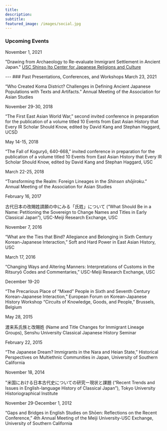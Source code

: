 ```yaml
---
title:
description: 
subtitle:
featured_image: /images/social.jpg
---
```

### Upcoming Events
November 1, 2021
<p>"Drawing from Archaeology to Re-evaluate Immigrant Settlement in Ancient Japan." <a href="https://dornsife.usc.edu/cjrc//">USC Shinso Ito Center for Japanese Religions and Culture</a></p>
---
### Past Presentations, Conferences, and Workshops
March 23, 2021
<p>“Who Created Koma District? Challenges in Defining Ancient Japanese Populations with Texts and Artifacts.” Annual Meeting of the Association for Asian Studies </p>
November 29-30, 2018
<p>“The First East Asian World War,” second invited conference in preparation for the publication of a volume titled 10 Events from East Asian History that Every IR Scholar Should Know, edited by David Kang and Stephan Haggard, UCSD</p>
May 14-15, 2018
<p>“The Fall of Koguryŏ, 640-668,” invited conference in preparation for the publication of a volume titled 10 Events from East Asian History that Every IR Scholar Should Know, edited by David Kang and Stephan Haggard, USC</p>
March 22-25, 2018
<p>“Transforming the Realm: Foreign Lineages in the <em>Shinsen shōjiroku</em>.” Annual Meeting of the Association for Asian Studies</p>
February 16, 2017
<p>古代日本の改賜姓請願の中にみる「氏姓」について (“What Should Be in a Name: Petitioning the Sovereign to Change Names and Titles in Early Classical Japan”), USC-Meiji Research Exchange, USC</p>
November 7, 2016
<p>“What are the Ties that Bind? Allegiance and Belonging in Sixth Century Korean-Japanese Interaction,” Soft and Hard Power in East Asian History, USC</p>
March 17, 2016
<p>“Changing Ways and Altering Manners: Interpretations of Customs in the Ritsuryō Codes and Commentaries,” USC-Meiji Research Exchange, USC</p>
December 19-20
<p>“The Precarious Place of “Mixed” People in Sixth and Seventh Century Korean-Japanese Interaction,” European Forum on Korean-Japanese History Workshop “Circuits of Knowledge, Goods, and People,” Brussels, Belgium</p>
May 28, 2015
<p>渡来系氏族と改賜姓 (Name and Title Changes for Immigrant Lineage Groups), Senshu University Classical Japanese History Seminar</p>
February 22, 2015
<p>“The Japanese Dream? Immigrants in the Nara and Heian State,” Historical Perspectives on Multiethnic Communities in Japan, University of Southern California</p>
November 18, 2014
<p>"米国における日本古代史についての研究ー現状と課題  (“Recent Trends and Issues in English-language History of Classical Japan”), Tokyo University Historiographical Institute</p>
November 29-December 1, 2012
<p>“Gaps and Bridges in English Studies on Shōen: Reflections on the Recent Conference,” 4th Annual Meeting of the Meiji University-USC Exchange, University of Southern California</p>

